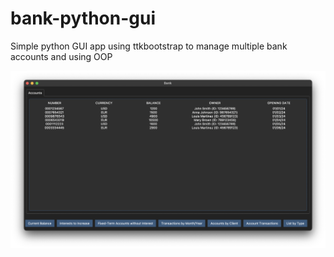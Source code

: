 # bank-python-gui
Simple python GUI app using ttkbootstrap to manage multiple bank accounts and using OOP

![Screenshot](Screenshot.png "Screenshot")
